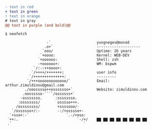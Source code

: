 ```diff
- text in red
+ text in green
! text in orange
# text in gray
@@ text in purple (and bold)@@
```



    $ neofetch

                       -`                     yungnegev@monad
                      .o+`                    --------------------
                     `ooo/                    Uptime: 26 years
                    `+oooo:                   Kernel: WEB-DEV
                   `+oooooo:                  Shell: zsh
                   -+oooooo+:                 WM: bspwm
                 `/:-:++oooo+:
                `/++++/+++++++:               user info
               `/++++++++++++++:              ---------
              `/+++ooooooooooooo/`            Email: arthur.zimuldinov@gmail.com
             ./ooosssso++osssssso+`           Website: zimuldinov.com
            .oossssso-````/ossssss+`
           -osssssso.      :ssssssso.         
          :osssssss/        osssso+++.        
         /ossssssss/        +ssssooo/-        
       `/ossssso+/:-        -:/+osssso+-      
      `+sso+:-`                 `.-/+oso:
     `++:.                           `-/+/    ▇▇ ▇▇ ▇▇ ▇▇ ▇▇ ▇▇ ▇▇ ▇▇
     .`                                 `     